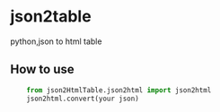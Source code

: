 # json2table
python,json to html table

## How to use
```python
    from json2HtmlTable.json2html import json2html 
    json2html.convert(your json)  
```

##   
